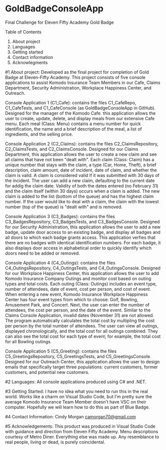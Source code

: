 # GoldBadgeConsoleApp
Final Challenge for Eleven Fifty Academy Gold Badge

Table of Contents
1. About project
2. Languages
3. Getting started
4. Contact information
5. Acknowlegments

#1 About project: Developed as the final project for completion of Gold Badge at Eleven-Fifty Academy. This project consists of five console applications to assist Komodo Insurance Team Members in our Cafe, Claims Department, Security Administration, Workplace Happiness Center, and Outreach.

Console Application 1 (C1_Cafe): contains the files C1_CafeRepo, C1_CafeTests, and C1_CafeConsole (as GoldBadgeConsoleApp in GitHub). Designed for the manager of the Komodo Cafe. this application allows the user to create, update, delete, and display meals from our extensive Cafe menu. Each meal (Class: Menu) contains a menu number for quick identification, the name and a brief description of the meal, a list of ingredients, and the selling price.

Console Application 2 (C2_Claims): contains the files C2_ClaimsRepository, C2_ClaimsTests, and C2_ClaimsConsole. Designed for our Claims Department, this application allows the user to create a new claim and see all claims that have not been "dealt with". Each claim (Class: Claim) has a unique number that stays with the claim, a type (Car, Home, Theft), a brief description, claim amount, date of incident, date of claim, and whether the claim is valid. A claim is considered valid if it was submitted with 30 days of the incident. The user can add a new claim, defaulting to the current date for addig the claim date. Validity of both the dates entered (no February 31) and the claim itself (within 30 days) occurs when a claim is added. The new claim is added to the list (bottom of the queue) and has the highest claim number. If the user would like to deal with a claim, the claim with the lowest number (top of the queue) is "dealt with" and is removed.

Console Application 3 (C3_Badges): contains the files C3_BadgesRepository, C3_BadgesTests, and C3_BadgesConsole. Designed for our Security Administration, this application allows the user to add a new badge, update door access to an existing badge, and display all badges and all doors to which each badge grants access. This application verfies that there are no badges with identical identification numbers. For each badge, it also displays door access in alphabetical order to quickly identify which doors need to be added or removed.

Console Application 4 (C4_Outings): contains the files C4_OutingsRepository, C4_OutingsTests, and C4_OutingsConsole. Designed for our Workplace Happiness Center, this application allows the user to add Komodo Insurance Company Outings and monitor cost based on outing types and total costs. Each outing (Class: Outings) includes an event type, number of attendees, date of event, cost per person, and cost of event. When entering a new event, Komodo Insurance Workplace Happiness Center has four event types from which to choose: Golf, Bowling, Amusement Park, and Concert. Next, the user can enter the number of attendees, the cost per person, and the date of the event. Similar to the Claims Console Application, invalid dates (November 31) are not allowed. The program automatically calculates the total cost by multipling the cost per person by the total number of attendees. The user can view all outings, displayed chronologically, and the total cost for all outings combined. They can also see the total cost for each type of event; for example, the total cost for all Bowling outings.

Console Application 5 (C5_Greeting): contains the files C5_GreetingsRepository, C5_GreetingsTests, and C5_GreetingsConsole. Designed for our Outreach Center, this application allows the user to design emails that specifically target three populations: current customers, former customers, and potential new customers.

#2 Languages: All console applications produced using C# and .NET.

#3 Getting Started: I have no idea what you need to run this in the real world. Works like a charm on Visual Studio Code, but I'm pretty sure the average Komodo Insurance Team Member doesn't have VSC on their computer. Hopefully we will learn how to do this as part of Blue Badge. 

#4 Contact Information: Cindy Morgan camorgan70@gmail.com

#5 Acknowledgements: This product was produced in Visual Studio Code with guidance and direction from Eleven Fifty Academy. Menu descriptions courtesy of Metro Diner. Everything else was made up. Any resemblance to real people, living or dead, is purely coincidental.

